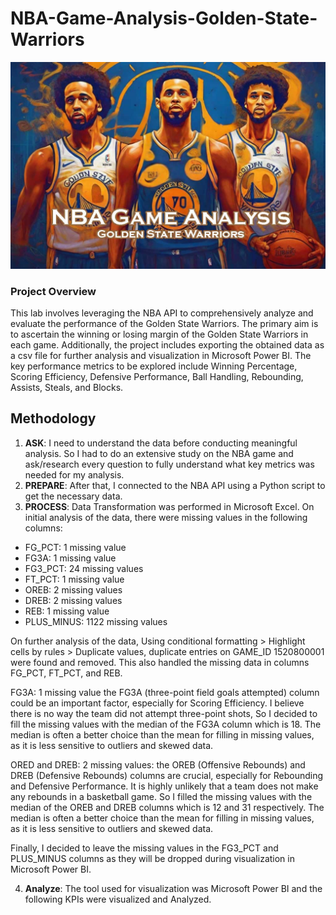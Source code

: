 # NBA-Game-Analysis-Golden-State-Warriors

![](NBA-game-analysis.jpg)

### Project Overview
This lab involves leveraging the NBA API to comprehensively analyze and evaluate the performance of the Golden State Warriors. The primary aim is to ascertain the winning or losing margin of the Golden State Warriors in each game. Additionally, the project includes exporting the obtained data as a csv file for further analysis and visualization in Microsoft Power BI. The key performance metrics to be explored include Winning Percentage, Scoring Efficiency, Defensive Performance, Ball Handling, Rebounding, Assists, Steals, and Blocks.

## Methodology
1. **ASK**: I need to understand the data before conducting meaningful analysis. So I had to do an extensive study on the NBA game and ask/research every question to fully understand what key metrics was needed for my analysis. 
2. **PREPARE**: After that, I connected to the NBA API using a Python script to get the necessary data.
3. **PROCESS**: Data Transformation was performed in Microsoft Excel. On initial analysis of the data, there were missing values in the following columns:
- FG_PCT: 1 missing value
- FG3A: 1 missing value
- FG3_PCT: 24 missing values
- FT_PCT: 1 missing value
- OREB: 2 missing values
- DREB: 2 missing values
- REB: 1 missing value
- PLUS_MINUS: 1122 missing values

On further analysis of the data, Using conditional formatting > Highlight cells by rules > Duplicate values, duplicate entries on GAME_ID 1520800001 were found and removed. This also handled the missing data in columns FG_PCT, FT_PCT, and REB.

FG3A: 1 missing value
the FG3A (three-point field goals attempted) column could be an important factor, especially for Scoring Efficiency. I believe there is no way the team did not attempt three-point shots, So I decided to fill the missing values with the median of the FG3A column which is 18. The median is often a better choice than the mean for filling in missing values, as it is less sensitive to outliers and skewed data.

ORED and DREB: 2 missing values:
the OREB (Offensive Rebounds) and DREB (Defensive Rebounds) columns are crucial, especially for Rebounding and Defensive Performance. It is highly unlikely that a team does not make any rebounds in a basketball game. So I filled the missing values with the median of the OREB and DREB columns which is 12 and 31 respectively. The median is often a better choice than the mean for filling in missing values, as it is less sensitive to outliers and skewed data.

Finally, I decided to leave the missing values in the FG3_PCT and PLUS_MINUS columns as they will be dropped during visualization in Microsoft Power BI.

4. **Analyze**: The tool used for visualization was Microsoft Power BI and the following KPIs were visualized and Analyzed.

